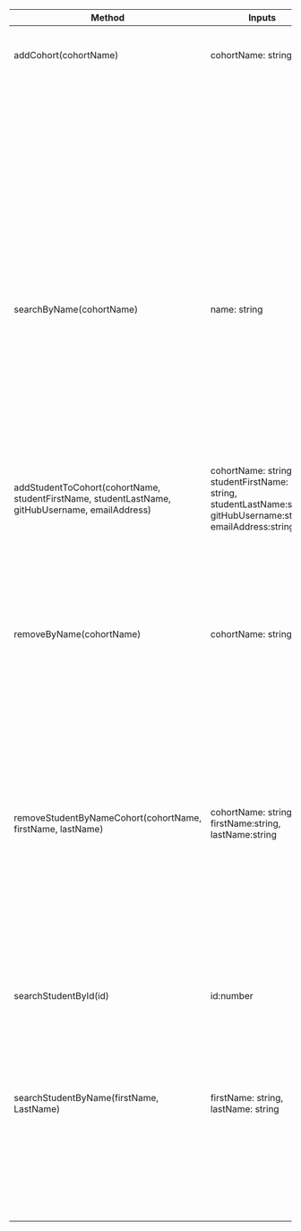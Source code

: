 | Method                                                                                          | Inputs                                                                                                            | Data                                                                                                             | Scenario                                                                  | Output                                                    |
|-------------------------------------------------------------------------------------------------|-------------------------------------------------------------------------------------------------------------------|------------------------------------------------------------------------------------------------------------------|---------------------------------------------------------------------------|-----------------------------------------------------------|
| addCohort(cohortName)                                                                           | cohortName: string                                                                                                | cohortName: string                                                                                               | Create a cohort with cohort name                                          | Cohort is added to the cohortList array                   |
|                                                                                                 |                                                                                                                   | cohortName: string                                                                                               | Trying to create new Cohort, but name already exist                       | Error: The name already exists                            |
|                                                                                                 |                                                                                                                   | cohortName: string                                                                                               | Name is empty string                                                      | Error: Please provide a Cohort name                       |
|                                                                                                 |                                                                                                                   | cohortName: string                                                                                               | Cohort student limit is 24                                                | Error: Cohort reached 24 students capacity                |
| searchByName(cohortName)                                                                        | name: string                                                                                                      | name: string                                                                                                     | Search for a cohort by its name                                           | Returns the cohort object                                 |
|                                                                                                 |                                                                                                                   | name: string                                                                                                     | Search for a cohort by its name, but name does not exist                  | Error: Cohort name does not exist                         |
|                                                                                                 |                                                                                                                   | name: string                                                                                                     | Search for a cohort by its name, but Cohort list is empty                 | ERROR: Cohort List is empty                               |
| addStudentToCohort(cohortName, studentFirstName, studentLastName, gitHubUsername, emailAddress) | cohortName: string, studentFirstName: string, studentLastName:string, gitHubUsername:string, emailAddress:string  | cohortName: string, studentFirstName: string, studentLastName:string, gitHubUsername:string, emailAddress:string | Add a student to a specific cohort                                        | The student is added to the cohort                        |
|                                                                                                 |                                                                                                                   | cohortName: string, studentFirstName: string, studentLastName:string, gitHubUsername:string, emailAddress:string | Student already exists in another cohort                                  | Error: Student already exist in another Cohort!           |
| removeByName(cohortName)                                                                        | cohortName: string                                                                                                | cohortName: string                                                                                               | Removes Cohort by its name                                                | Cohort is removed from the cohortList array               |
|                                                                                                 |                                                                                                                   | cohortName: string                                                                                               | Cohort name does not exist                                                | Error: Cohort name does not exist                         |
|                                                                                                 |                                                                                                                   |                                                                                                                  | Cohort list is empty                                                      | ERROR: Cohort List is empty                               |
| removeStudentByNameCohort(cohortName, firstName, lastName)                                      | cohortName: string, firstName:string, lastName:string                                                             | cohortName: string, firstName:string, lastName:string                                                            | Remove a student from the cohort by cohortName and firstName and lastName | The student is removed from the cohort                    |
|                                                                                                 |                                                                                                                   | cohortName: string, firstName:string, lastName:string                                                            | Student does not exist                                                    | Error: Student does not exist!                            |
|                                                                                                 |                                                                                                                   | cohortName: string, firstName:string, lastName:string                                                            | Cohort does not exist                                                     | Error: Cohort does not exist!                             |
| searchStudentById(id)                                                                           | id:number                                                                                                         | id:number                                                                                                        | Search for a student by id                                                | Returns the student object                                |
|                                                                                                 |                                                                                                                   | id:number                                                                                                        | Student Id does not exist                                                 | Error: Id does not exist                                  |
| searchStudentByName(firstName, LastName)                                                        | firstName: string, lastName: string                                                                               | firstName: string, lastName: string                                                                              | Search for a student by its firstName and lastName                        | Returns all students with matching firstName and lastName |
|                                                                                                 |                                                                                                                   | firstName: string, lastName: string                                                                              | No student matches this firstName and lastName                            |                                                           |